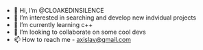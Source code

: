 - 👋 Hi, I’m @CLOAKEDINSILENCE
- 👀 I’m interested in searching and develop new indvidual projects 
- 🌱 I’m currently learning c++
- 💞️ I’m looking to collaborate on some cool devs
- 📫 How to reach me - axislav@gmail.com

<!---
CLOAKEDINSILENCE/CLOAKEDINSILENCE is a ✨ special ✨ repository because its `README.md` (this file) appears on your GitHub profile.
You can click the Preview link to take a look at your changes.
--->
